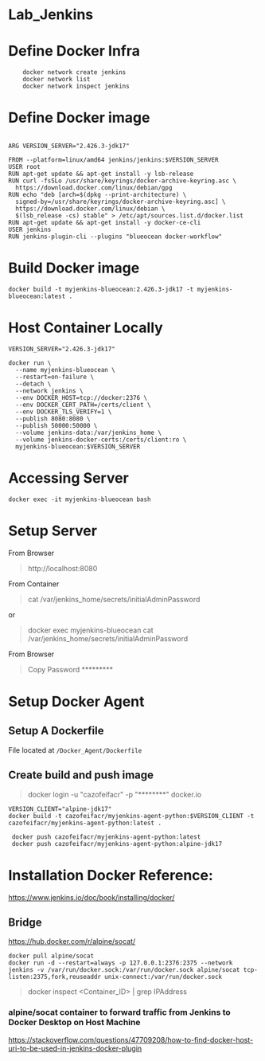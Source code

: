 # Lab_Jenkins


# Define Docker Infra 
```
    docker network create jenkins
    docker network list
    docker network inspect jenkins
```

# Define Docker image 

```

ARG VERSION_SERVER="2.426.3-jdk17"

FROM --platform=linux/amd64 jenkins/jenkins:$VERSION_SERVER
USER root
RUN apt-get update && apt-get install -y lsb-release
RUN curl -fsSLo /usr/share/keyrings/docker-archive-keyring.asc \
  https://download.docker.com/linux/debian/gpg
RUN echo "deb [arch=$(dpkg --print-architecture) \
  signed-by=/usr/share/keyrings/docker-archive-keyring.asc] \
  https://download.docker.com/linux/debian \
  $(lsb_release -cs) stable" > /etc/apt/sources.list.d/docker.list
RUN apt-get update && apt-get install -y docker-ce-cli
USER jenkins
RUN jenkins-plugin-cli --plugins "blueocean docker-workflow"

```

# Build Docker image 

```
docker build -t myjenkins-blueocean:2.426.3-jdk17 -t myjenkins-blueocean:latest .
```

# Host Container Locally

```
VERSION_SERVER="2.426.3-jdk17"

docker run \
  --name myjenkins-blueocean \
  --restart=on-failure \
  --detach \
  --network jenkins \
  --env DOCKER_HOST=tcp://docker:2376 \
  --env DOCKER_CERT_PATH=/certs/client \
  --env DOCKER_TLS_VERIFY=1 \
  --publish 8080:8080 \
  --publish 50000:50000 \
  --volume jenkins-data:/var/jenkins_home \
  --volume jenkins-docker-certs:/certs/client:ro \
  myjenkins-blueocean:$VERSION_SERVER

```

# Accessing Server

```
docker exec -it myjenkins-blueocean bash
```

# Setup Server 

From Browser 

> http://localhost:8080

From Container 

> cat /var/jenkins_home/secrets/initialAdminPassword

or 

> docker exec myjenkins-blueocean cat /var/jenkins_home/secrets/initialAdminPassword

From Browser 

> Copy Password *********

# Setup Docker Agent 

## Setup A Dockerfile 

File located at ```/Docker_Agent/Dockerfile```

## Create build and push image 

> docker login -u "cazofeifacr" -p "********" docker.io

```
VERSION_CLIENT="alpine-jdk17"
docker build -t cazofeifacr/myjenkins-agent-python:$VERSION_CLIENT -t cazofeifacr/myjenkins-agent-python:latest .
```

```
 docker push cazofeifacr/myjenkins-agent-python:latest
 docker push cazofeifacr/myjenkins-agent-python:alpine-jdk17
```

# Installation Docker Reference:
https://www.jenkins.io/doc/book/installing/docker/

## Bridge 
https://hub.docker.com/r/alpine/socat/


```
docker pull alpine/socat
docker run -d --restart=always -p 127.0.0.1:2376:2375 --network jenkins -v /var/run/docker.sock:/var/run/docker.sock alpine/socat tcp-listen:2375,fork,reuseaddr unix-connect:/var/run/docker.sock
```

>  docker inspect <Container_ID> | grep IPAddress


### alpine/socat container to forward traffic from Jenkins to Docker Desktop on Host Machine
https://stackoverflow.com/questions/47709208/how-to-find-docker-host-uri-to-be-used-in-jenkins-docker-plugin